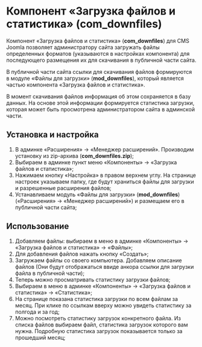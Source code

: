 # Компонент «Загрузка файлов и статистика» (com_downfiles)

<p>Компонент «Загрузка файлов и статистика» (<b>com_downfiles</b>) для CMS Joomla позволяет администратору сайта загружать файлы определенных форматов (указываются в настройках компонента) для последующего размещения их для скачивания в публичной части сайта.</p>
<p>В публичной части сайта ссылки для скачивания файлов формируются в модуле «Файлы для загрузки» (<b>mod_downfiles</b>), который является частью компонента «Загрузка файлов и статистика».</p> 
<p>В момент скачивания файлов информация об этом сохраняется в базу данных. На основе этой информации формируется статистика загрузки, которая может быть просмотрена администратором сайта в админской части.</p>

<h2>Установка и настройка</h2>
<ol>
	<li>В админке «Расширения» → «Менеджер расширений». Производим установку из zip-архива (<b>com_downfiles.zip</b>);</li>
	<li>Выбираем в админке пункт меню «Компоненты» → «Загрузка файлов и статистика»;</li>
	<li>Нажимаем кнопку «Настройка» в правом верхнем углу. На странице настроек указываем папку, где будут храниться файлы для загрузки и разрешенные расширения файлов;</li>
	<li>Устанавливаем модуль «Файлы для загрузки» (<b>mod_downfiles</b>) («Расширения» → «Менеджер расширений») и размещаем его в публичной части сайта;</li>
</ol>
<h2>Использование</h2>
<ol>
	<li>Добавляем файлы: выбираем в меню в админке «Компоненты» → «Загрузка файлов и статистика» → «Файлы»;</li>
	<li>Для добавления файлов нажать кнопку «Создать»;</li>
	<li>Загружаем файлы со своего компьютера. Добавляем описание файлов (Они будут отображаться ввиде анкора ссылки для загрузки файла в публичной части);</li>
	<li>Теперь можно просматривать статистику загрузки файлов;</li>
	<li>Выбираем в меню в админке «Компоненты» → «Загрузка файлов и статистика» → «Статистика»;</li>
	<li>На странице показана статистика загрузки по всем файлам за месяц. При клике по ссылкам вверху можно увидеть статистику за полгода и за год;</li>
	<li>Можно посмотреть статистику загрузок конкретного файла. Из списка файлов выбираем файл, статистика загрузок которого вам нужна. Подробную статистика загрузок показывается только за прошедший месяц;</li>
</ol>